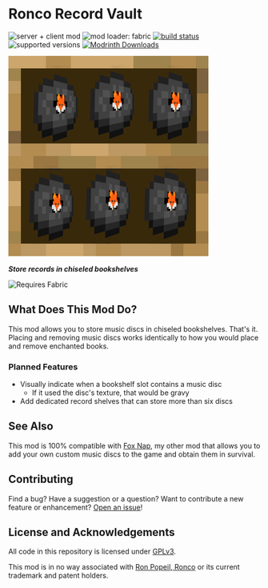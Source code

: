 # Ronco Record Vault

![server + client mod](https://img.shields.io/badge/Server\/Client-both-purple)
![mod loader: fabric](https://img.shields.io/badge/Mod_Loader-fabric%2Fquilt-a4cc37)
[![build status](https://github.com/OpenBagTwo/RecordVault/actions/workflows/build.yml/badge.svg)](https://github.com/OpenBagTwo/RecordVault/actions/workflows/build.yml)
![supported versions](https://img.shields.io/badge/Supported_Versions-1.20--1.21-blue)
[![Modrinth Downloads](https://img.shields.io/modrinth/dt/record-vault)](https://modrinth.com/mod/record-vault)

![logo](_static/logo.png)

_**Store records in chiseled bookshelves**_


<img src="https://i.imgur.com/Ol1Tcf8.png" alt="Requires Fabric" width="150"/>

## What Does This Mod Do?

This mod allows you to store music discs in chiseled bookshelves. That's it. Placing
and removing music discs works identically to how you would place and remove enchanted
books.

### Planned Features
- Visually indicate when a bookshelf slot contains a music disc
  - If it used the disc's texture, that would be gravy
- Add dedicated record shelves that can store more than six discs

## See Also

This mod is 100% compatible with [Fox Nap](https://github.com/OpenBagTwo/FoxNap),
my other mod that allows you to add your own custom music discs to the game and obtain them
in survival.

## Contributing

Find a bug? Have a suggestion or a question? Want to contribute a new feature or enhancement?
[Open an issue](https://github.com/OpenBagTwo/RecordVault/issues/new)!

## License and Acknowledgements

All code in this repository is licensed under
[GPLv3](https://www.gnu.org/licenses/gpl-3.0.en.html).

This mod is in no way associated with [Ron Popeil, Ronco](https://en.wikipedia.org/wiki/Ronco)
or its current trademark and patent holders.


